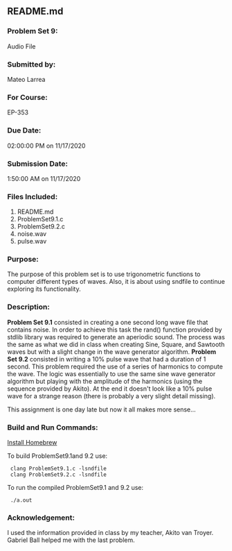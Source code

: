 ## README.md

### Problem Set 9:

Audio File

### Submitted by:
Mateo Larrea

### For Course:
EP-353

### Due Date:
02:00:00 PM on 11/17/2020

### Submission Date:
1:50:00 AM on 11/17/2020

### Files Included:
1. README.md
2. ProblemSet9.1.c
3. ProblemSet9.2.c
4. noise.wav
5. pulse.wav



### Purpose:
The purpose of this problem set is to use trigonometric functions to computer different types of waves. Also, it is about using sndfile to continue exploring its functionality.
### Description:
**Problem Set 9.1** consisted in creating a one second long wave file that contains noise. In order to achieve this task the rand() function provided by stdlib library was required to generate an aperiodic sound. The process was the same as what we did in class when creating Sine, Square, and Sawtooth waves but with a slight change in the wave generator algorithm. **Problem Set 9.2** consisted in writing a 10% pulse wave that had a duration of 1 second. This problem required the use of a series of harmonics to compute the wave. The logic was essentially to use the same sine wave generator algorithm but playing with the amplitude of the harmonics (using the sequence provided by Akito). At the end it doesn't look like a 10% pulse wave for a strange reason (there is probably a very slight detail missing).

This assignment is one day late but now it all makes more sense...



### Build and Run Commands:


[Install Homebrew](https://www.datacamp.com/community/tutorials/homebrew-install-use)


To build ProblemSet9.1and 9.2  use:

	 clang ProblemSet9.1.c -lsndfile
	 clang ProblemSet9.2.c -lsndfile
	
	 

To run the compiled ProblemSet9.1 and 9.2 use: 

	 ./a.out
	

### Acknowledgement:
I used the information provided in class by my teacher, Akito van Troyer. Gabriel Ball helped me with the last problem.